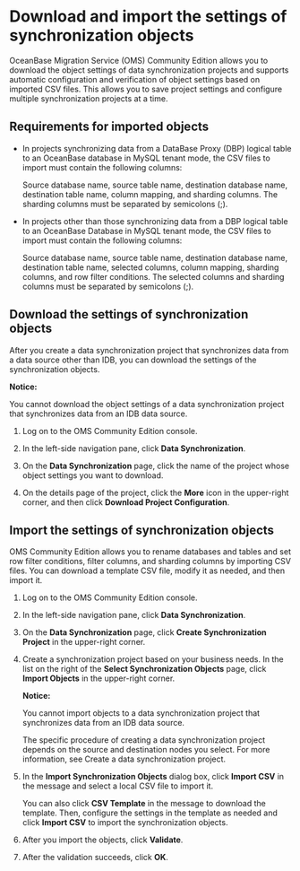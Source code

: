 # Download and import the settings of synchronization objects

OceanBase Migration Service (OMS) Community Edition allows you to download the object settings of data synchronization projects and supports automatic configuration and verification of object settings based on imported CSV files. This allows you to save project settings and configure multiple synchronization projects at a time.

## Requirements for imported objects

* In projects synchronizing data from a DataBase Proxy (DBP) logical table to an OceanBase database in MySQL tenant mode, the CSV files to import must contain the following columns:

  Source database name, source table name, destination database name, destination table name, column mapping, and sharding columns. The sharding columns must be separated by semicolons (;).
  
* In projects other than those synchronizing data from a DBP logical table to an OceanBase Database in MySQL tenant mode, the CSV files to import must contain the following columns:

  Source database name, source table name, destination database name, destination table name, selected columns, column mapping, sharding columns, and row filter conditions. The selected columns and sharding columns must be separated by semicolons (;).
  
## Download the settings of synchronization objects

After you create a data synchronization project that synchronizes data from a data source other than IDB, you can download the settings of the synchronization objects.

**Notice:**

You cannot download the object settings of a data synchronization project that synchronizes data from an IDB data source.

1. Log on to the OMS Community Edition console.

2. In the left-side navigation pane, click **Data Synchronization**.

3. On the **Data Synchronization** page, click the name of the project whose object settings you want to download.

4. On the details page of the project, click the **More** icon in the upper-right corner, and then click **Download Project Configuration**.

## Import the settings of synchronization objects

OMS Community Edition allows you to rename databases and tables and set row filter conditions, filter columns, and sharding columns by importing CSV files. You can download a template CSV file, modify it as needed, and then import it.

1. Log on to the OMS Community Edition console.

2. In the left-side navigation pane, click **Data Synchronization**.

3. On the **Data Synchronization** page, click **Create Synchronization Project** in the upper-right corner.

4. Create a synchronization project based on your business needs. In the list on the right of the **Select Synchronization Objects** page, click **Import Objects** in the upper-right corner.

   **Notice:**

   You cannot import objects to a data synchronization project that synchronizes data from an IDB data source.

   The specific procedure of creating a data synchronization project depends on the source and destination nodes you select. For more information, see Create a data synchronization project.

5. In the **Import Synchronization Objects** dialog box, click **Import CSV** in the message and select a local CSV file to import it.

   You can also click **CSV Template** in the message to download the template. Then, configure the settings in the template as needed and click **Import CSV** to import the synchronization objects.

6. After you import the objects, click **Validate**.

7. After the validation succeeds, click **OK**.
